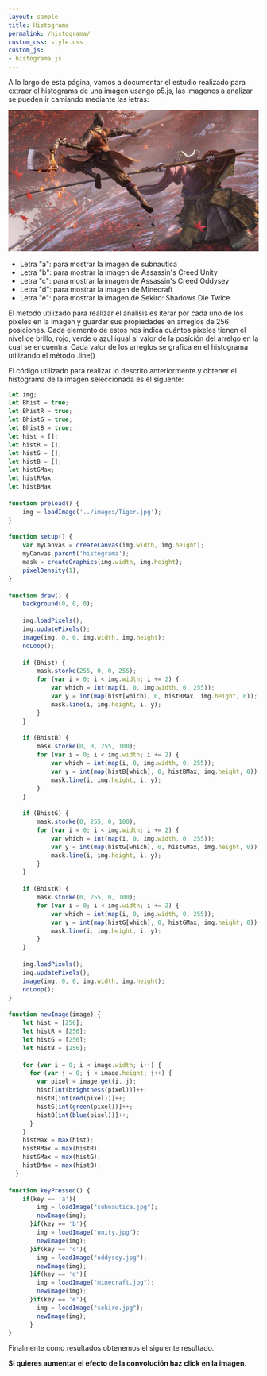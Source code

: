 ```yaml
---
layout: sample
title: Histograma
permalink: /histograma/
custom_css: style.css
custom_js:
- histograma.js
---
```

A lo largo de esta página, vamos a documentar el estudio realizado para extraer el histograma de una imagen usango p5.js, las imagenes a analizar se pueden ir camiando mediante las letras:

<img src="../images/sekiro.jpg" alt="hisgrama" class="center-image">

- Letra "a": para mostrar la imagen de subnautica
- Letra "b": para mostrar la imagen de Assassin's Creed Unity
- Letra "c": para mostrar la imagen de Assassin's Creed Oddysey
- Letra "d": para mostrar la imagen de Minecraft
- Letra "e": para mostrar la imagen de Sekiro: Shadows Die Twice

El metodo utilizado para realizar el análisis es iterar por cada uno de los pixeles en la imagen y guardar sus propiedades en arreglos de 256 posiciones. Cada elemento de estos nos indica cuántos pixeles tienen el nivel de brillo, 
rojo, verde o azul igual al valor de la posición del arrelgo en la cual se encuentra. Cada valor de los arreglos se grafica en el histograma utilizando el método .line()

El código utilizado para realizar lo descrito anteriormente y obtener el histograma de la imagen seleccionada es el siguente:

```js
let img;
let Bhist = true;
let BhistR = true;
let BhistG = true;
let BhistB = true;
let hist = [];
let histR = [];
let histG = [];
let histB = [];
let histGMax;
let histRMax
let histBMax

function preload() {
    img = loadImage('../images/Tiger.jpg');
}

function setup() {
    var myCanvas = createCanvas(img.width, img.height);
    myCanvas.parent('histograma');
    mask = createGraphics(img.width, img.height);
    pixelDensity(1);
}

function draw() {
    background(0, 0, 0);

    img.loadPixels();
    img.updatePixels();
    image(img, 0, 0, img.width, img.height);
    noLoop();

    if (Bhist) {
        mask.storke(255, 0, 0, 255);
        for (var i = 0; i < img.width; i += 2) {
            var which = int(map(i, 0, img.width, 0, 255));
            var y = int(map(hist[which], 0, histRMax, img.height, 0));
            mask.line(i, img.height, i, y);
        }
    }

    if (BhistB) {
        mask.storke(0, 0, 255, 100);
        for (var i = 0; i < img.width; i += 2) {
            var which = int(map(i, 0, img.width, 0, 255));
            var y = int(map(histB[which], 0, histBMax, img.height, 0));
            mask.line(i, img.height, i, y);
        }
    }

    if (BhistG) {
        mask.storke(0, 255, 0, 100);
        for (var i = 0; i < img.width; i += 2) {
            var which = int(map(i, 0, img.width, 0, 255));
            var y = int(map(histG[which], 0, histGMax, img.height, 0));
            mask.line(i, img.height, i, y);
        }
    }

    if (BhistR) {
        mask.storke(0, 255, 0, 100);
        for (var i = 0; i < img.width; i += 2) {
            var which = int(map(i, 0, img.width, 0, 255));
            var y = int(map(histG[which], 0, histGMax, img.height, 0));
            mask.line(i, img.height, i, y);
        }
    }

    img.loadPixels();
    img.updatePixels();
    image(img, 0, 0, img.width, img.height);
    noLoop();
}

function newImage(image) {
    let hist = [256];
    let histR = [256];
    let histG = [256];
    let histB = [256];
  
    for (var i = 0; i < image.width; i++) {
      for (var j = 0; j < image.height; j++) {
        var pixel = image.get(i, j);
        hist[int(brightness(pixel))]++;
        histR[int(red(pixel))]++;
        histG[int(green(pixel))]++;
        histB[int(blue(pixel))]++;
      }
    }
    histMax = max(hist);
    histRMax = max(histR);
    histGMax = max(histG);
    histBMax = max(histB);
  }

function keyPressed() {
    if(key == 'a'){
        img = loadImage("subnautica.jpg");
        newImage(img);
      }if(key == 'b'){
        img = loadImage("unity.jpg");
        newImage(img);
      }if(key == 'c'){
        img = loadImage("oddysey.jpg");
        newImage(img);
      }if(key == 'd'){
        img = loadImage("minecraft.jpg");
        newImage(img);
      }if(key == 'e'){
        img = loadImage("sekiro.jpg");
        newImage(img);
      }
}
```
Finalmente como resultados obtenemos el siguiente resultado.

<div class="center-text">

<b>Si quieres aumentar el efecto de la convolución haz click en la imagen.</b> 

</div>

<div class="sketch-matrix" id='outline'></div>